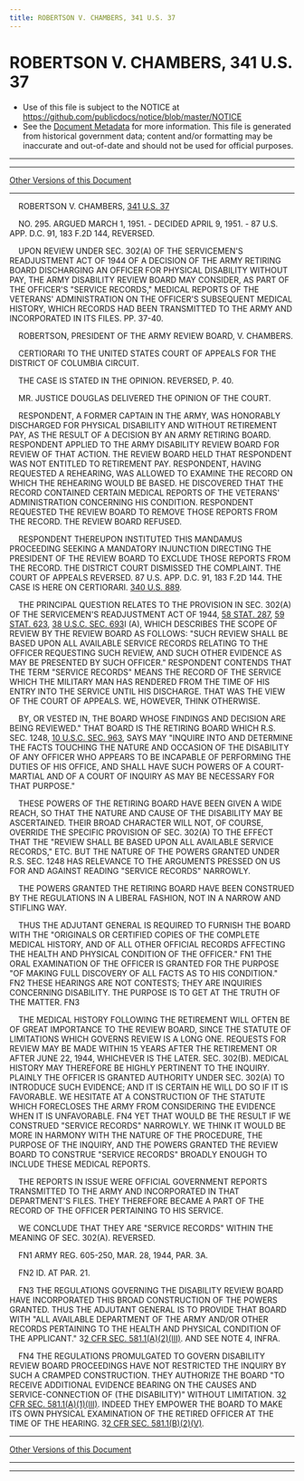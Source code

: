 ```yaml
---
title: ROBERTSON V. CHAMBERS, 341 U.S. 37
---
```


# ROBERTSON V. CHAMBERS, 341 U.S. 37

* Use of this file is subject to the NOTICE at https://github.com/publicdocs/notice/blob/master/NOTICE
* See the [Document Metadata](../../../index.md) for more information.
  This file is generated from historical government data; content and/or formatting may be inaccurate and out-of-date and should not be used for official purposes.

----------
----------

[Other Versions of this Document](https://publicdocs.github.io/go/links?ns=uslm-x&ref=%2Fus%2Fcourts%2Fscotus%2FusReporter%2F341%2F37)

----------

    ROBERTSON V. CHAMBERS, [341 U.S. 37][/us/courts/scotus/usReporter/341/37]

    NO. 295.  ARGUED MARCH 1, 1951.  - DECIDED APRIL 9, 1951.  - 87 U.S. APP. D.C. 91, 183 F.2D 144, REVERSED.

    UPON REVIEW UNDER SEC. 302(A) OF THE SERVICEMEN'S READJUSTMENT ACT OF 1944 OF A DECISION OF THE ARMY RETIRING BOARD DISCHARGING AN OFFICER FOR PHYSICAL DISABILITY WITHOUT PAY, THE ARMY DISABILITY REVIEW BOARD MAY CONSIDER, AS PART OF THE OFFICER'S "SERVICE RECORDS," MEDICAL REPORTS OF THE VETERANS' ADMINISTRATION ON THE OFFICER'S SUBSEQUENT MEDICAL HISTORY, WHICH RECORDS HAD BEEN TRANSMITTED TO THE ARMY AND INCORPORATED IN ITS FILES.  PP. 37-40.

    ROBERTSON, PRESIDENT OF THE ARMY REVIEW BOARD, V. CHAMBERS.

    CERTIORARI TO THE UNITED STATES COURT OF APPEALS FOR THE DISTRICT OF COLUMBIA CIRCUIT.

    THE CASE IS STATED IN THE OPINION.  REVERSED, P. 40.

    MR. JUSTICE DOUGLAS DELIVERED THE OPINION OF THE COURT.

    RESPONDENT, A FORMER CAPTAIN IN THE ARMY, WAS HONORABLY DISCHARGED FOR PHYSICAL DISABILITY AND WITHOUT RETIREMENT PAY, AS THE RESULT OF A DECISION BY AN ARMY RETIRING BOARD.  RESPONDENT APPLIED TO THE ARMY DISABILITY REVIEW BOARD FOR REVIEW OF THAT ACTION.  THE REVIEW BOARD HELD THAT RESPONDENT WAS NOT ENTITLED TO RETIREMENT PAY.  RESPONDENT, HAVING REQUESTED A REHEARING, WAS ALLOWED TO EXAMINE THE RECORD ON WHICH THE REHEARING WOULD BE BASED.  HE DISCOVERED THAT THE RECORD CONTAINED CERTAIN MEDICAL REPORTS OF THE VETERANS' ADMINISTRATION CONCERNING HIS CONDITION.  RESPONDENT REQUESTED THE REVIEW BOARD TO REMOVE THOSE REPORTS FROM THE RECORD.  THE REVIEW BOARD REFUSED.

    RESPONDENT THEREUPON INSTITUTED THIS MANDAMUS PROCEEDING SEEKING A MANDATORY INJUNCTION DIRECTING THE PRESIDENT OF THE REVIEW BOARD TO EXCLUDE THOSE REPORTS FROM THE RECORD.  THE DISTRICT COURT DISMISSED THE COMPLAINT.  THE COURT OF APPEALS REVERSED.  87 U.S. APP. D.C. 91, 183 F.2D 144.  THE CASE IS HERE ON CERTIORARI.  [340 U.S. 889][/us/courts/scotus/usReporter/340/889].

    THE PRINCIPAL QUESTION RELATES TO THE PROVISION IN SEC. 302(A) OF THE SERVICEMEN'S READJUSTMENT ACT OF 1944, [58 STAT. 287][/us/stat/58/287], [59 STAT. 623][/us/stat/59/623], [38 U.S.C. SEC. 693][/us/usc/t38/s693]I (A), WHICH DESCRIBES THE SCOPE OF REVIEW BY THE REVIEW BOARD AS FOLLOWS:  "SUCH REVIEW SHALL BE BASED UPON ALL AVAILABLE SERVICE RECORDS RELATING TO THE OFFICER REQUESTING SUCH REVIEW, AND SUCH OTHER EVIDENCE AS MAY BE PRESENTED BY SUCH OFFICER."  RESPONDENT CONTENDS THAT THE TERM "SERVICE RECORDS" MEANS THE RECORD OF THE SERVICE WHICH THE MILITARY MAN HAS RENDERED FROM THE TIME OF HIS ENTRY INTO THE SERVICE UNTIL HIS DISCHARGE.  THAT WAS THE VIEW OF THE COURT OF APPEALS.  WE, HOWEVER, THINK OTHERWISE.

    BY, OR VESTED IN, THE BOARD WHOSE FINDINGS AND DECISION ARE BEING REVIEWED."  THAT BOARD IS THE RETIRING BOARD WHICH R.S. SEC. 1248, [10 U.S.C. SEC. 963][/us/usc/t10/s963], SAYS MAY "INQUIRE INTO AND DETERMINE THE FACTS TOUCHING THE NATURE AND OCCASION OF THE DISABILITY OF ANY OFFICER WHO APPEARS TO BE INCAPABLE OF PERFORMING THE DUTIES OF HIS OFFICE, AND SHALL HAVE SUCH POWERS OF A COURT-MARTIAL AND OF A COURT OF INQUIRY AS MAY BE NECESSARY FOR THAT PURPOSE."

    THESE POWERS OF THE RETIRING BOARD HAVE BEEN GIVEN A WIDE REACH, SO THAT THE NATURE AND CAUSE OF THE DISABILITY MAY BE ASCERTAINED.  THEIR BROAD CHARACTER WILL NOT, OF COURSE, OVERRIDE THE SPECIFIC PROVISION OF SEC. 302(A) TO THE EFFECT THAT THE "REVIEW SHALL BE BASED UPON ALL AVAILABLE SERVICE RECORDS," ETC.  BUT THE NATURE OF THE POWERS GRANTED UNDER R.S. SEC. 1248 HAS RELEVANCE TO THE ARGUMENTS PRESSED ON US FOR AND AGAINST READING "SERVICE RECORDS" NARROWLY.

    THE POWERS GRANTED THE RETIRING BOARD HAVE BEEN CONSTRUED BY THE REGULATIONS IN A LIBERAL FASHION, NOT IN A NARROW AND STIFLING WAY.

    THUS THE ADJUTANT GENERAL IS REQUIRED TO FURNISH THE BOARD WITH THE "ORIGINALS OR CERTIFIED COPIES OF THE COMPLETE MEDICAL HISTORY, AND OF ALL OTHER OFFICIAL RECORDS AFFECTING THE HEALTH AND PHYSICAL CONDITION OF THE OFFICER."  FN1  THE ORAL EXAMINATION OF THE OFFICER IS GRANTED FOR THE PURPOSE "OF MAKING FULL DISCOVERY OF ALL FACTS AS TO HIS CONDITION."  FN2  THESE HEARINGS ARE NOT CONTESTS; THEY ARE INQUIRIES CONCERNING DISABILITY.  THE PURPOSE IS TO GET AT THE TRUTH OF THE MATTER.  FN3

    THE MEDICAL HISTORY FOLLOWING THE RETIREMENT WILL OFTEN BE OF GREAT IMPORTANCE TO THE REVIEW BOARD, SINCE THE STATUTE OF LIMITATIONS WHICH GOVERNS REVIEW IS A LONG ONE.  REQUESTS FOR REVIEW MAY BE MADE WITHIN 15 YEARS AFTER THE RETIREMENT OR AFTER JUNE 22, 1944, WHICHEVER IS THE LATER.  SEC. 302(B).  MEDICAL HISTORY MAY THEREFORE BE HIGHLY PERTINENT TO THE INQUIRY.  PLAINLY THE OFFICER IS GRANTED AUTHORITY UNDER SEC. 302(A) TO INTRODUCE SUCH EVIDENCE; AND IT IS CERTAIN HE WILL DO SO IF IT IS FAVORABLE.  WE HESITATE AT A CONSTRUCTION OF THE STATUTE WHICH FORECLOSES THE ARMY FROM CONSIDERING THE EVIDENCE WHEN IT IS UNFAVORABLE.  FN4  YET THAT WOULD BE THE RESULT IF WE CONSTRUED "SERVICE RECORDS" NARROWLY.  WE THINK IT WOULD BE MORE IN HARMONY WITH THE NATURE OF THE PROCEDURE, THE PURPOSE OF THE INQUIRY, AND THE POWERS GRANTED THE REVIEW BOARD TO CONSTRUE "SERVICE RECORDS" BROADLY ENOUGH TO INCLUDE THESE MEDICAL REPORTS.

    THE REPORTS IN ISSUE WERE OFFICIAL GOVERNMENT REPORTS TRANSMITTED TO THE ARMY AND INCORPORATED IN THAT DEPARTMENT'S FILES.  THEY THEREFORE BECAME A PART OF THE RECORD OF THE OFFICER PERTAINING TO HIS SERVICE.

    WE CONCLUDE THAT THEY ARE "SERVICE RECORDS" WITHIN THE MEANING OF SEC. 302(A).  REVERSED.

    FN1  ARMY REG. 605-250, MAR. 28, 1944, PAR. 3A.

    FN2  ID. AT PAR. 21.

    FN3  THE REGULATIONS GOVERNING THE DISABILITY REVIEW BOARD HAVE INCORPORATED THIS BROAD CONSTRUCTION OF THE POWERS GRANTED.  THUS THE ADJUTANT GENERAL IS TO PROVIDE THAT BOARD WITH "ALL AVAILABLE DEPARTMENT OF THE ARMY AND/OR OTHER RECORDS PERTAINING TO THE HEALTH AND PHYSICAL CONDITION OF THE APPLICANT."  3[2 CFR SEC. 581.1(A)(2)(III)][/us/cfr/2].  AND SEE NOTE 4, INFRA.

    FN4  THE REGULATIONS PROMULGATED TO GOVERN DISABILITY REVIEW BOARD PROCEEDINGS HAVE NOT RESTRICTED THE INQUIRY BY SUCH A CRAMPED CONSTRUCTION.  THEY AUTHORIZE THE BOARD "TO RECEIVE ADDITIONAL EVIDENCE BEARING ON THE CAUSES AND SERVICE-CONNECTION OF (THE DISABILITY)" WITHOUT LIMITATION.  3[2 CFR SEC. 581.1(A)(1)(III)][/us/cfr/2].  INDEED THEY EMPOWER THE BOARD TO MAKE ITS OWN PHYSICAL EXAMINATION OF THE RETIRED OFFICER AT THE TIME OF THE HEARING.  3[2 CFR SEC. 581.1(B)(2)(V)][/us/cfr/2].

----------

[Other Versions of this Document](https://publicdocs.github.io/go/links?ns=uslm-x&ref=%2Fus%2Fcourts%2Fscotus%2FusReporter%2F341%2F37)

----------
----------

[/us/courts/scotus/usReporter/341/37]: https://publicdocs.github.io/go/links?ns=uslm-x&ref=%2Fus%2Fcourts%2Fscotus%2FusReporter%2F341%2F37
[/us/courts/scotus/usReporter/340/889]: https://publicdocs.github.io/go/links?ns=uslm-x&ref=%2Fus%2Fcourts%2Fscotus%2FusReporter%2F340%2F889
[/us/stat/58/287]: https://publicdocs.github.io/go/links?ns=uslm&ref=%2Fus%2Fstat%2F58%2F287
[/us/stat/59/623]: https://publicdocs.github.io/go/links?ns=uslm&ref=%2Fus%2Fstat%2F59%2F623
[/us/usc/t38/s693]: https://publicdocs.github.io/go/links?ns=uslm&ref=%2Fus%2Fusc%2Ft38%2Fs693
[/us/usc/t10/s963]: https://publicdocs.github.io/go/links?ns=uslm&ref=%2Fus%2Fusc%2Ft10%2Fs963
[/us/cfr/2]: https://publicdocs.github.io/go/links?ns=uslm-x&ref=%2Fus%2Fcfr%2F2
[/us/cfr/2]: https://publicdocs.github.io/go/links?ns=uslm-x&ref=%2Fus%2Fcfr%2F2
[/us/cfr/2]: https://publicdocs.github.io/go/links?ns=uslm-x&ref=%2Fus%2Fcfr%2F2


